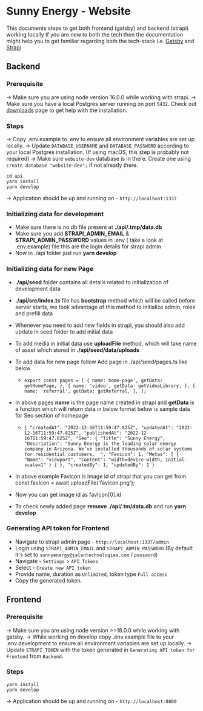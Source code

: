 # Sunny Energy - Website

This documents steps to get both frontend (gatsby) and backend (strapi) working locally
If you are new to both the tech then the documentation might help you to get familiar regarding both the tech-stack
i.e. [Gatsby](https://v4.gatsbyjs.com/docs/) and [Strapi](https://docs.strapi.io/developer-docs/latest/getting-started/quick-start.html)

## Backend

### Prerequisite

-> Make sure you are using node version 16.0.0 while working with strapi.
-> Make sure you have a local Postgres server running on port `5432`. Check out [downloads](https://www.postgresql.org/download/) page to get help
with the installation.

### Steps

-> Copy .env.example to .env to ensure all environment variables are set up locally.
-> Update `DATABASE_USERNAME` and `DATABASE_PASSWORD` according to your local Postgres installation. (If using macOS, this step is probably not 
required)
-> Make sure `website-dev` database is in there. Create one using `create database "website-dev";` if not already there.

```
cd api
yarn install
yarn develop
```

-> Application should be up and running on - `http://localhost:1337`

### Initializing data for development

- Make sure there is no db file present at **./api/.tmp/data.db**
- Make sure you add **STRAPI_ADMIN_EMAIL** & **STRAPI_ADMIN_PASSWORD** values in .env ( take a look at .env.example) file this are the login
  details for strapi admin
- Now in ./api folder just run **yarn develop**

### Initializing data for new Page

- **./api/seed** folder contains all details related to initialization of development data
- **./api/src/index.ts** file has **bootstrap** method which will be called before server starts, we took advantage of this method to initialize
  admin, roles and prefill data
- Whenever you need to add new fields in strapi, you should also add update in seed folder to add initial data
- To add media in initial data use **uploadFile** method, which will take name of asset which stored in **./api/seed/data/uploads**
- To add data for new page follow
  Add page in ./api/seed/pages.ts
  like below

    - `export const pages = [
      {
      name: home-page',
      getData: getHomePage,
      },
      {
      name: 'video',
      getData: getVideoLibrary,
      },
      {
      name: 'referral',
      getData: getReferral,
      },
      ];`
- In above pages **name** is the page name created in strapi and **getData** is a function which will return data in below format below is sample data
  for Seo section of homepage
    - `{
      "createdAt": "2022-12-16T11:59:47.825Z",
      "updatedAt": "2022-12-16T11:59:47.825Z",
      "publishedAt": "2022-12-16T11:59:47.825Z",
      "Seo": {
      "Title": "Sunny Energy",
      "Description": "Sunny Energy is the leading solar energy company in Arizona. We’ve installed thousands of solar systems for residential customers.  ",
      "Favicon": 1,
      "Metas": [
      {
      "Name": "viewport",
      "Content": "width=device-width, initial-scale=1"
      }
      ]
      },
      "createdBy": 1,
      "updatedBy": 1
      }`

- In above example Favicon is image id of strapi that you can get from
  const favIcon = await uploadFile('favicon.png');
- Now you can get image id as favIcon[0].id
- To check newly added page **remove ./api/.tm/data.db** and run **yarn develop**

### Generating API token for Frontend

- Navigate to strapi admin page - `http://localhost:1337/admin`
- Login using `STRAPI_ADMIN_EMAIL` and `STRAPI_ADMIN_PASSWORD` (By default it's set to `sunnyenergy@jalantechnologies.com` / `password`)
- Navigate - `Settings` > `API Tokens`
- Select - `Create new API token`
- Provide name, duration as `Unlimited`, token type `Full access`
- Copy the generated token.

## Frontend

### Prerequisite

-> Make sure you are using node version >=18.0.0 while working with gatsby.
-> While working on develop copy .env.example file to your .env.development to ensure all environment variables are set up locally.
-> Update `STRAPI_TOKEN` with the token generated in `Generating API token for Frontend` from `Backend`.

### Steps

```
yarn install
yarn develop
```

-> Application should be up and running on - `http://localhost:8000`
